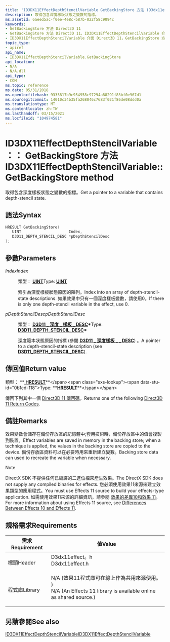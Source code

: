 ```yaml
---
title: 'ID3DX11EffectDepthStencilVariable GetBackingStore 方法 (D3dx11effect .h) '
description: 取得包含深度樣板狀態之變數的指標。
ms.assetid: 6aeed5ac-f0ee-4e8c-b87b-022f58c9094c
keywords:
- GetBackingStore 方法 Direct3D 11
- GetBackingStore 方法 Direct3D 11，ID3DX11EffectDepthStencilVariable 介面
- ID3DX11EffectDepthStencilVariable 介面 Direct3D 11，GetBackingStore 方法
topic_type:
- apiref
api_name:
- ID3DX11EffectDepthStencilVariable.GetBackingStore
api_location:
- N/A
- N/A.dll
api_type:
- COM
ms.topic: reference
ms.date: 05/31/2018
ms.openlocfilehash: 9335817b9c954958c97294a88291f83bf0e967d1
ms.sourcegitcommit: 14010c34b35fa268046c7683f021f86de08ddd0a
ms.translationtype: MT
ms.contentlocale: zh-TW
ms.lasthandoff: 03/15/2021
ms.locfileid: "104974581"
---
```

# <a name="id3dx11effectdepthstencilvariablegetbackingstore-method"></a><span data-ttu-id="0b1cd-106">ID3DX11EffectDepthStencilVariable：： GetBackingStore 方法</span><span class="sxs-lookup"><span data-stu-id="0b1cd-106">ID3DX11EffectDepthStencilVariable::GetBackingStore method</span></span>

<span data-ttu-id="0b1cd-107">取得包含深度樣板狀態之變數的指標。</span><span class="sxs-lookup"><span data-stu-id="0b1cd-107">Get a pointer to a variable that contains depth-stencil state.</span></span>

## <a name="syntax"></a><span data-ttu-id="0b1cd-108">語法</span><span class="sxs-lookup"><span data-stu-id="0b1cd-108">Syntax</span></span>


```C++
HRESULT GetBackingStore(
   UINT                     Index,
   D3D11_DEPTH_STENCIL_DESC *pDepthStencilDesc
);
```



## <a name="parameters"></a><span data-ttu-id="0b1cd-109">參數</span><span class="sxs-lookup"><span data-stu-id="0b1cd-109">Parameters</span></span>

<dl> <dt>

<span data-ttu-id="0b1cd-110">*Index*</span><span class="sxs-lookup"><span data-stu-id="0b1cd-110">*Index*</span></span> 
</dt> <dd>

<span data-ttu-id="0b1cd-111">類型： **[ **UINT**](/windows/desktop/WinProg/windows-data-types)**</span><span class="sxs-lookup"><span data-stu-id="0b1cd-111">Type: **[**UINT**](/windows/desktop/WinProg/windows-data-types)**</span></span>

<span data-ttu-id="0b1cd-112">索引為深度樣板狀態原因的陣列。</span><span class="sxs-lookup"><span data-stu-id="0b1cd-112">Index into an array of depth-stencil-state descriptions.</span></span> <span data-ttu-id="0b1cd-113">如果效果中只有一個深度樣板變數，請使用0。</span><span class="sxs-lookup"><span data-stu-id="0b1cd-113">If there is only one depth-stencil variable in the effect, use 0.</span></span>

</dd> <dt>

<span data-ttu-id="0b1cd-114">*pDepthStencilDesc*</span><span class="sxs-lookup"><span data-stu-id="0b1cd-114">*pDepthStencilDesc*</span></span> 
</dt> <dd>

<span data-ttu-id="0b1cd-115">類型： **[ **D3D11 \_ 深度 \_ 樣板 \_ DESC**](/windows/desktop/api/D3D11/ns-d3d11-d3d11_depth_stencil_desc)\***</span><span class="sxs-lookup"><span data-stu-id="0b1cd-115">Type: **[**D3D11\_DEPTH\_STENCIL\_DESC**](/windows/desktop/api/D3D11/ns-d3d11-d3d11_depth_stencil_desc)\***</span></span>

<span data-ttu-id="0b1cd-116">深度範本狀態原因的指標 (參閱 [**D3D11 \_ 深度樣板 \_ \_ DESC**](/windows/desktop/api/D3D11/ns-d3d11-d3d11_depth_stencil_desc)) 。</span><span class="sxs-lookup"><span data-stu-id="0b1cd-116">A pointer to a depth-stencil-state description (see [**D3D11\_DEPTH\_STENCIL\_DESC**](/windows/desktop/api/D3D11/ns-d3d11-d3d11_depth_stencil_desc)).</span></span>

</dd> </dl>

## <a name="return-value"></a><span data-ttu-id="0b1cd-117">傳回值</span><span class="sxs-lookup"><span data-stu-id="0b1cd-117">Return value</span></span>

<span data-ttu-id="0b1cd-118">類型： **[ **HRESULT**](https://msdn.microsoft.com/library/Bb401631(v=MSDN.10).aspx)**</span><span class="sxs-lookup"><span data-stu-id="0b1cd-118">Type: **[**HRESULT**](https://msdn.microsoft.com/library/Bb401631(v=MSDN.10).aspx)**</span></span>

<span data-ttu-id="0b1cd-119">傳回下列其中一個 [Direct3D 11 傳回碼](d3d11-graphics-reference-returnvalues.md)。</span><span class="sxs-lookup"><span data-stu-id="0b1cd-119">Returns one of the following [Direct3D 11 Return Codes](d3d11-graphics-reference-returnvalues.md).</span></span>

## <a name="remarks"></a><span data-ttu-id="0b1cd-120">備註</span><span class="sxs-lookup"><span data-stu-id="0b1cd-120">Remarks</span></span>

<span data-ttu-id="0b1cd-121">效果變數會儲存在備份存放區的記憶體中;套用技術時，備份存放區中的值會複製到裝置。</span><span class="sxs-lookup"><span data-stu-id="0b1cd-121">Effect variables are saved in memory in the backing store; when a technique is applied, the values in the backing store are copied to the device.</span></span> <span data-ttu-id="0b1cd-122">備份存放區資料可以在必要時用來重新建立變數。</span><span class="sxs-lookup"><span data-stu-id="0b1cd-122">Backing store data can used to recreate the variable when necessary.</span></span>

> [!Note]  
> <span data-ttu-id="0b1cd-123">DirectX SDK 不提供任何已編譯的二進位檔來產生效果。</span><span class="sxs-lookup"><span data-stu-id="0b1cd-123">The DirectX SDK does not supply any compiled binaries for effects.</span></span> <span data-ttu-id="0b1cd-124">您必須使用效果11來源來建立效果類型的應用程式。</span><span class="sxs-lookup"><span data-stu-id="0b1cd-124">You must use Effects 11 source to build your effects-type application.</span></span> <span data-ttu-id="0b1cd-125">如需使用效果11來源的詳細資訊，請參閱 [效果的差異10和效果 11](d3d11-graphics-programming-guide-effects-differences.md)。</span><span class="sxs-lookup"><span data-stu-id="0b1cd-125">For more information about using Effects 11 source, see [Differences Between Effects 10 and Effects 11](d3d11-graphics-programming-guide-effects-differences.md).</span></span>

 

## <a name="requirements"></a><span data-ttu-id="0b1cd-126">規格需求</span><span class="sxs-lookup"><span data-stu-id="0b1cd-126">Requirements</span></span>



| <span data-ttu-id="0b1cd-127">需求</span><span class="sxs-lookup"><span data-stu-id="0b1cd-127">Requirement</span></span> | <span data-ttu-id="0b1cd-128">值</span><span class="sxs-lookup"><span data-stu-id="0b1cd-128">Value</span></span> |
|--------------------|----------------------------------------------------------------------------------------------------------------------------------------------|
| <span data-ttu-id="0b1cd-129">標頭</span><span class="sxs-lookup"><span data-stu-id="0b1cd-129">Header</span></span><br/>  | <dl> <span data-ttu-id="0b1cd-130"><dt>D3dx11effect。h</dt></span><span class="sxs-lookup"><span data-stu-id="0b1cd-130"><dt>D3dx11effect.h</dt></span></span> </dl>                                                    |
| <span data-ttu-id="0b1cd-131">程式庫</span><span class="sxs-lookup"><span data-stu-id="0b1cd-131">Library</span></span><br/> | <dl> <span data-ttu-id="0b1cd-132"><dt>N/A (效果11程式庫可在線上作為共用來源使用。 ) </dt></span><span class="sxs-lookup"><span data-stu-id="0b1cd-132"><dt>N/A (An Effects 11 library is available online as shared source.)</dt></span></span> </dl> |



## <a name="see-also"></a><span data-ttu-id="0b1cd-133">另請參閱</span><span class="sxs-lookup"><span data-stu-id="0b1cd-133">See also</span></span>

<dl> <dt>

[<span data-ttu-id="0b1cd-134">ID3DX11EffectDepthStencilVariable</span><span class="sxs-lookup"><span data-stu-id="0b1cd-134">ID3DX11EffectDepthStencilVariable</span></span>](id3dx11effectdepthstencilvariable.md)
</dt> </dl>

 

